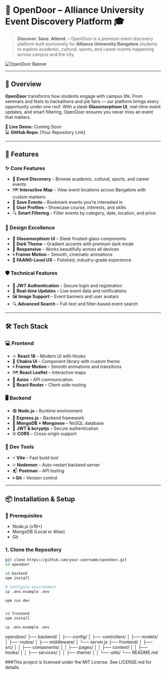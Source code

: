 # 🚪 OpenDoor – Alliance University Event Discovery Platform 🎓

> **Discover. Save. Attend.** – OpenDoor is a premium event discovery platform built exclusively for **Alliance University Bangalore** students to explore academic, cultural, sports, and career events happening across campus and the city.

![OpenDoor Banner](https://via.placeholder.com/1200x400/1a365d/ffffff?text=OpenDoor+-+Alliance+University+Events)

---

## 🌟 Overview

**OpenDoor** transforms how students engage with campus life. From seminars and fests to hackathons and job fairs — our platform brings every opportunity under one roof. With a sleek **Glassmorphism UI**, real-time event updates, and smart filtering, OpenDoor ensures you never miss an event that matters.

🔗 **Live Demo:** Coming Soon  
💻 **GitHub Repo:** [Your Repository Link]

---

## 🚀 Features

### ✨ Core Features
- 🎯 **Event Discovery** – Browse academic, cultural, sports, and career events  
- 🗺️ **Interactive Map** – View event locations across Bangalore with custom markers  
- 💾 **Save Events** – Bookmark events you’re interested in  
- 👤 **User Profiles** – Showcase course, interests, and skills  
- 🔍 **Smart Filtering** – Filter events by category, date, location, and price  

### 🎨 Design Excellence
- 🧊 **Glassmorphism UI** – Sleek frosted-glass components  
- 🌙 **Dark Theme** – Gradient accents with premium dark mode  
- 📱 **Responsive** – Works beautifully across all devices  
- 🌀 **Framer Motion** – Smooth, cinematic animations  
- 🧠 **FAANG-Level UX** – Polished, industry-grade experience  

### 🛡️ Technical Features
- 🔐 **JWT Authentication** – Secure login and registration  
- 🔁 **Real-time Updates** – Live event data and notifications  
- 🖼️ **Image Support** – Event banners and user avatars  
- 🔍 **Advanced Search** – Full-text and filter-based event search  

---

## 🛠️ Tech Stack

### 💻 Frontend
- ⚛️ **React 18** – Modern UI with Hooks  
- 🎨 **Chakra UI** – Component library with custom theme  
- 🌀 **Framer Motion** – Smooth animations and transitions  
- 🗺️ **React Leaflet** – Interactive maps  
- 🔗 **Axios** – API communication  
- 🧭 **React Router** – Client-side routing  

### 🖥️ Backend
- 🟢 **Node.js** – Runtime environment  
- 🚀 **Express.js** – Backend framework  
- 🍃 **MongoDB + Mongoose** – NoSQL database  
- 🔐 **JWT & bcryptjs** – Secure authentication  
- 🌐 **CORS** – Cross-origin support  

### 🧪 Dev Tools
- ⚡ **Vite** – Fast build tool  
- 🔥 **Nodemon** – Auto-restart backend server  
- 📬 **Postman** – API testing  
- 🌀 **Git** – Version control  

---

## 📦 Installation & Setup

### 📌 Prerequisites
- Node.js (v16+)
- MongoDB (Local or Atlas)
- Git

### 1. Clone the Repository
```bash
git clone https://github.com/your-username/opendoor.git
cd opendoor

cd backend
npm install

# Configure environment
cp .env.example .env

npm run dev


cd frontend
npm install

cp .env.example .env

```
opendoor/
├── backend/
│   ├── config/
│   ├── controllers/
│   ├── models/
│   ├── routes/
│   ├── middleware/
│   └── server.js
├── frontend/
│   ├── src/
│   │   ├── components/
│   │   ├── pages/
│   │   ├── context/
│   │   ├── hooks/
│   │   ├── services/
│   │   ├── theme/
│   │   └── utils/
└── README.md


###This project is licensed under the MIT License. See LICENSE.md for details.
